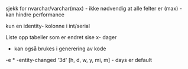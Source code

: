 sjekk for nvarchar/varchar(max) - ikke nødvendig at alle felter er (max) - kan hindre performance

kun en identity- kolonne i int/serial

Liste opp tabeller som er endret sise x- dager
- kan også brukes i generering av kode

-e * -entity-changed '3d' [h, d, w, y, mi, m] - days er default